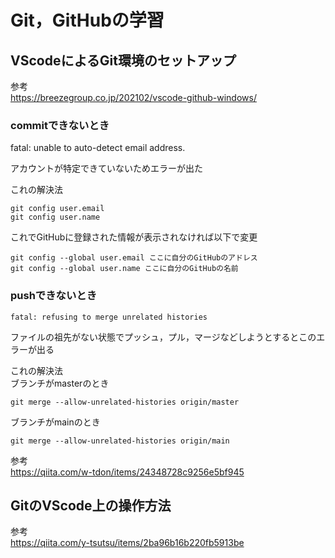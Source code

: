 # Git，GitHubの学習
## VScodeによるGit環境のセットアップ

参考\
https://breezegroup.co.jp/202102/vscode-github-windows/

### commitできないとき
fatal: unable to auto-detect email address.

アカウントが特定できていないためエラーが出た

これの解決法

```
git config user.email
git config user.name
```

これでGitHubに登録された情報が表示されなければ以下で変更

```
git config --global user.email ここに自分のGitHubのアドレス
git config --global user.name ここに自分のGitHubの名前
```

### pushできないとき
```
fatal: refusing to merge unrelated histories
```

ファイルの祖先がない状態でプッシュ，プル，マージなどしようとするとこのエラーが出る

これの解決法\
ブランチがmasterのとき
```
git merge --allow-unrelated-histories origin/master
```

ブランチがmainのとき
```
git merge --allow-unrelated-histories origin/main
```

参考\
https://qiita.com/w-tdon/items/24348728c9256e5bf945


## GitのVScode上の操作方法

参考\
https://qiita.com/y-tsutsu/items/2ba96b16b220fb5913be

